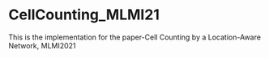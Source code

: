 # CellCounting_MLMI21
This is the implementation for the paper-Cell Counting by a Location-Aware Network, MLMI2021
